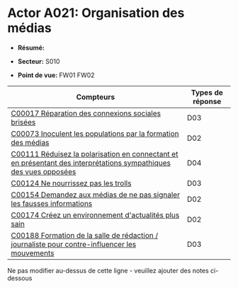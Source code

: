 # Actor A021: Organisation des médias

* **Résumé:**

* **Secteur:** S010

* **Point de vue:** FW01 FW02


|Compteurs |Types de réponse |
|-------- |-------------- |
|[C00017 Réparation des connexions sociales brisées](../../generated_pages/counters/C00017.md) |D03 |
|[C00073 Inoculent les populations par la formation des médias](../../generated_pages/counters/C00073.md) |D02 |
|[C00111 Réduisez la polarisation en connectant et en présentant des interprétations sympathiques des vues opposées](../../generated_pages/counters/C00111.md) |D04 |
|[C00124 Ne nourrissez pas les trolls](../../generated_pages/counters/C00124.md) |D03 |
|[C00154 Demandez aux médias de ne pas signaler les fausses informations](../../generated_pages/counters/C00154.md) |D02 |
|[C00174 Créez un environnement d'actualités plus sain](../../generated_pages/counters/C00174.md) |D02 |
|[C00188 Formation de la salle de rédaction / journaliste pour contre-influencer les mouvements](../../generated_pages/counters/C00188.md) |D03 |


Ne pas modifier au-dessus de cette ligne - veuillez ajouter des notes ci-dessous